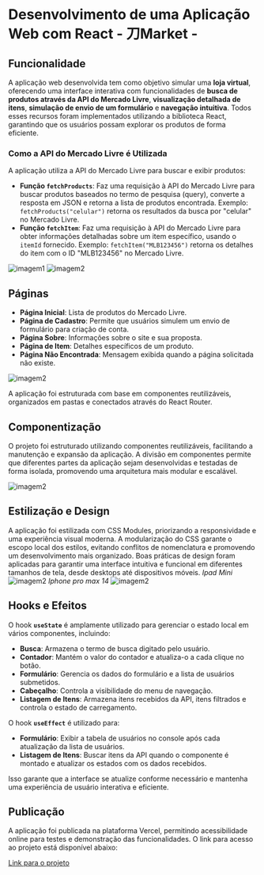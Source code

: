# Desenvolvimento de uma Aplicação Web com React  -  刀Market -  

## Funcionalidade

A aplicação web desenvolvida tem como objetivo simular uma **loja virtual**, oferecendo uma interface interativa com funcionalidades de **busca de produtos através da API do Mercado Livre**, **visualização detalhada de itens**, **simulação de envio de um formulário** e **navegação intuitiva**. Todos esses recursos foram implementados utilizando a biblioteca React, garantindo que os usuários possam explorar os produtos de forma eficiente.

### Como a API do Mercado Livre é Utilizada

A aplicação utiliza a API do Mercado Livre para buscar e exibir produtos:

- **Função `fetchProducts`**: Faz uma requisição à API do Mercado Livre para buscar produtos baseados no termo de pesquisa (query), converte a resposta em JSON e retorna a lista de produtos encontrada. Exemplo: `fetchProducts("celular")` retorna os resultados da busca por "celular" no Mercado Livre.
- **Função `fetchItem`**: Faz uma requisição à API do Mercado Livre para obter informações detalhadas sobre um item específico, usando o `itemId` fornecido. Exemplo: `fetchItem("MLB123456")` retorna os detalhes do item com o ID "MLB123456" no Mercado Livre.

![imagem1](https://github.com/geovaneBausen/-Market/blob/main/public/imagens/apiId.png)
![imagem2](https://github.com/geovaneBausen/-Market/blob/main/public/imagens/apiQuery.png)

## Páginas

- **Página Inicial**: Lista de produtos do Mercado Livre.
- **Página de Cadastro**: Permite que usuários simulem um envio de formulário para criação de conta.
- **Página Sobre**: Informações sobre o site e sua proposta.
- **Página de Item**: Detalhes específicos de um produto.
- **Página Não Encontrada**: Mensagem exibida quando a página solicitada não existe.

![imagem2](https://github.com/geovaneBausen/-Market/blob/main/public/imagens/rotas.png)

A aplicação foi estruturada com base em componentes reutilizáveis, organizados em pastas e conectados através do React Router.

## Componentização

O projeto foi estruturado utilizando componentes reutilizáveis, facilitando a manutenção e expansão da aplicação. A divisão em componentes permite que diferentes partes da aplicação sejam desenvolvidas e testadas de forma isolada, promovendo uma arquitetura mais modular e escalável.

![imagem2](https://github.com/geovaneBausen/-Market/blob/main/public/imagens/componentes.png)

## Estilização e Design

A aplicação foi estilizada com CSS Modules, priorizando a responsividade e uma experiência visual moderna. A modularização do CSS garante o escopo local dos estilos, evitando conflitos de nomenclatura e promovendo um desenvolvimento mais organizado. Boas práticas de design foram aplicadas para garantir uma interface intuitiva e funcional em diferentes tamanhos de tela, desde desktops até dispositivos móveis.
*Ipad Mini*
![imagem2](https://github.com/geovaneBausen/-Market/blob/main/public/imagens/ipadMini.png)
*Iphone pro max 14*
![imagem2](https://github.com/geovaneBausen/-Market/blob/main/public/imagens/iphone14Promax.png)
## Hooks e Efeitos

O hook **`useState`** é amplamente utilizado para gerenciar o estado local em vários componentes, incluindo:

- **Busca**: Armazena o termo de busca digitado pelo usuário.
- **Contador**: Mantém o valor do contador e atualiza-o a cada clique no botão.
- **Formulário**: Gerencia os dados do formulário e a lista de usuários submetidos.
- **Cabeçalho**: Controla a visibilidade do menu de navegação.
- **Listagem de Itens**: Armazena itens recebidos da API, itens filtrados e controla o estado de carregamento.

O hook **`useEffect`** é utilizado para:

- **Formulário**: Exibir a tabela de usuários no console após cada atualização da lista de usuários.
- **Listagem de Itens**: Buscar itens da API quando o componente é montado e atualizar os estados com os dados recebidos.

Isso garante que a interface se atualize conforme necessário e mantenha uma experiência de usuário interativa e eficiente.

## Publicação

A aplicação foi publicada na plataforma Vercel, permitindo acessibilidade online para testes e demonstração das funcionalidades. O link para acesso ao projeto está disponível abaixo:

[Link para o projeto](https://seu-link-para-o-projeto.vercel.app)




